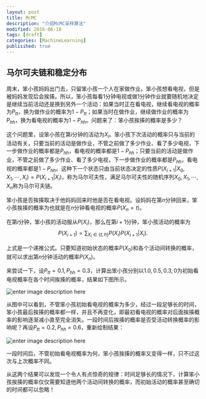 ```yaml
---
layout: post
title: McMC
description: "介绍McMC采样算法"
modified: 2016-06-18
tags: [draft]
categories: [MachineLearning]
publisihed: true
---
```


## 马尔可夫链和稳定分布
周末，笨小孩妈妈出门去，只留笨小孩一个人在家做作业。笨小孩想看电视，但是被妈妈发现后会挨揍。所以，笨小孩每看1分钟电视或做1分钟作业就要随机地决定是继续当前活动还是换到另外一个活动：如果当时正在看电视，继续看电视的概率为$P_{tt}$，换为做作业的概率为$1-P_{tt}$；如果当时在做作业，继续做作业的概率为$P_{hh}$，换为看电视的概率为$1-P_{hh}$。问题来了：笨小孩挨揍的概率是多少？

这个问题里，设笨小孩在第$i$分钟的活动为$X_i$。笨小孩下次活动的概率只与当前的活动有关，只要当前的活动是做作业，不管之前做了多少作业、看了多少电视，下一步做作业的概率都是$P_{hh}$，看电视的概率都是$1-P_{hh}$；只要当前的活动是做作业，不管之前做了多少作业、看了多少电视，下一步做作业的概率都是$P_{hh}$，看电视的概率都是$1-P_{hh}$。这种下一个状态只由当前状态决定的性质$P(X_{i+1}\vert X_0,X_1,\cdots,X_i)=P(X_{i+1}\vert X_i)$，称为马尔可夫性，满足马尔可夫性的随机序列$X_0, X_1, \cdots, X_n$称为马尔可夫链。

笨小孩是否挨揍取决于他妈妈回来时他是否在看电视。设妈妈在第$n$分钟回来，笨小孩挨揍的概率为也就是在$n$分钟看电视的概率$P(X_n=t)$。

在第$i$分钟，笨小孩的活动服从$P(X_i)$，那么在第$i+1$分钟，笨小孩活动的概率为$$P(X_{i+1})=\sum_{X_i\in\{t, h\}}P(X_i)P(X_{i+1}\vert X_i).$$

上式是一个递推公式。只要知道初始状态的概率$P(X_0)$和各个活动间转换的概率，就可以求出第$n$分钟活动的概率$P(X_n)$。

来尝试一下，设$P_{tt}=0.1, P_{hh}=0.3$，计算出笨小孩分别以$1.0, 0.5, 0.3, 0$为初始看电视概率在各个时间挨揍的概率，结果如下图所示。

![enter image description here](http://pawnty.github.io/images/posts/mcmc/figure1.png)

从图中可以看到，不管笨小孩初始看电视的概率为多少，经过一段足够长的时间，笨小孩最后挨揍的概率都一样，并且不再变化，即最初看电视的概率对后面挨揍概率的影响逐渐减小直至完全消失。一段时间后挨揍的概率是否受活动转换概率的影响呢？再设$P_{tt}=0.2, P_{hh}=0.6$，重新绘制结果：

![enter image description here](http://pawnty.github.io/images/posts/mcmc/figure2.png)

一段时间后，不管初始看电视概率为何，笨小孩挨揍的概率又变得一样，只不过这次与上次概率不同。

从这两个结果可以发现一个令人有点惊奇的规律：时间足够长的情况下，计算笨小孩挨揍的概率仅仅需要知道他两个活动间转换的概率，而初始活动的概率甚至确切的时间都可以忽略！




